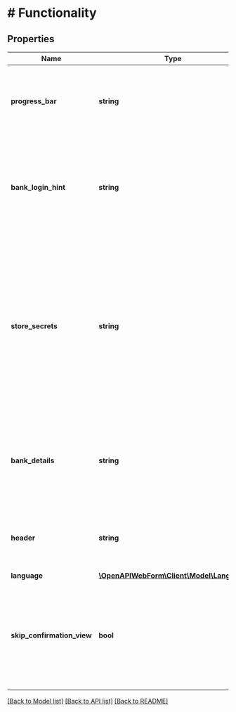 # # Functionality

## Properties

Name | Type | Description | Notes
------------ | ------------- | ------------- | -------------
**progress_bar** | **string** | Whether a progress bar is shown on the web form, letting the user know on which step he is.&lt;br/&gt;&amp;bull; &lt;code&gt;RENDER&lt;/code&gt; - the progress bar will be shown;&lt;br/&gt;&amp;bull; &lt;code&gt;HIDDEN&lt;/code&gt; - the progress bar will NOT be shown.&lt;br/&gt;&lt;strong&gt;NOTE:&lt;/strong&gt; If no value is provided, then the following value will be applied by default when web form is opened: &lt;code&gt;RENDER&lt;/code&gt;. | [optional]
**bank_login_hint** | **string** | How the bank login hint will be shown to the end user&lt;br/&gt;&amp;bull; &lt;code&gt;EXPENDED&lt;/code&gt; - the user will see the login hint and will have the option to collapse it;&lt;br/&gt;&amp;bull; &lt;code&gt;COLLAPSED&lt;/code&gt; - the login hint will be collapsed and the user can see it if he expands the field;&lt;br/&gt;&amp;bull; &lt;code&gt;HIDDEN&lt;/code&gt; - the login hint is hidden and the user cannot see it.&lt;br/&gt;&lt;strong&gt;NOTE:&lt;/strong&gt; If no value is provided, then the following value will be applied by default when web form is opened: &lt;code&gt;EXPANDED&lt;/code&gt;. | [optional]
**store_secrets** | **string** | Whether the user will have a checkbox to ask for storing login secrets (like a PIN) in finAPI or not.&lt;br/&gt;&amp;bull; &lt;code&gt;RENDER&lt;/code&gt; - the checkbox will be shown;&lt;br/&gt;&amp;bull; &lt;code&gt;HIDDEN&lt;/code&gt; - the checkbox will NOT be shown;&lt;br/&gt;&amp;bull; &lt;code&gt;MANDATORY&lt;/code&gt; - the checkbox will be shown and it will be mandatory for the end user to check it in order to continue.&lt;br/&gt;&amp;bull; &lt;code&gt;IMPLICIT_APPROVAL&lt;/code&gt; - the checkbox will NOT be shown but login secrets will nevertheless be stored;&lt;br/&gt;&amp;nbsp;&amp;nbsp;&amp;nbsp;&amp;nbsp;&lt;strong&gt;NOTE:&lt;/strong&gt; This value will also automatically store the TAN method. This value can be applied ONLY by our support team. Please contact &lt;a href&#x3D;&#39;mailto:support@finapi.io&#39;&gt;support@finapi.io&lt;/a&gt; with the &lt;code&gt;profile.id&lt;/code&gt; as soon as you have finalized the customization for other parameters.&lt;br/&gt;&lt;strong&gt;NOTE:&lt;/strong&gt; If no value is provided, then the following value will be applied by default when web form is opened: &lt;code&gt;RENDER&lt;/code&gt;. | [optional]
**bank_details** | **string** | Whether the user will be allowed to change the selected bank, in case a BLZ/BIC/IBAN was sent in the API request by the client.&lt;br/&gt;&amp;bull; &lt;code&gt;LOCKED&lt;/code&gt; - the user will be directly routed to login to the pre-selected bank;&lt;br/&gt;&amp;bull; &lt;code&gt;EDITABLE&lt;/code&gt; - the user will see the pre-selected bank and have the option to change it.&lt;br/&gt;&lt;strong&gt;NOTE:&lt;/strong&gt; If no value is provided, then the following value will be applied by default when web form is opened: &lt;code&gt;LOCKED&lt;/code&gt;. | [optional]
**header** | **string** | Whether the header will be displayed on the web form.&lt;br/&gt;&amp;bull; &lt;code&gt;RENDER&lt;/code&gt; - the header will be shown;&lt;br/&gt;&amp;bull; &lt;code&gt;HIDDEN&lt;/code&gt; - the header will NOT be shown.&lt;br/&gt;&lt;strong&gt;NOTE:&lt;/strong&gt; If no value is provided, then the following value will be applied by default when web form is opened: &lt;code&gt;RENDER&lt;/code&gt;. | [optional]
**language** | [**\OpenAPIWebForm\Client\Model\Language**](Language.md) |  | [optional]
**skip_confirmation_view** | **bool** | When the web form is completed successfully, it determines whether the last view will be rendered. It applies to embedded and standalone web forms. It also applies to all endpoints in the \&quot;Account Information Services\&quot; and \&quot;Payment Initiation Services\&quot;.&lt;br/&gt;If you are embedding the web form in your application, please set up appropriate handling for the &#39;onComplete&#39; method to take advantage of the feature.&lt;br/&gt;&lt;strong&gt;NOTE:&lt;/strong&gt; If no value is provided, then the following value will be applied by default when web form is opened: &lt;code&gt;false&lt;/code&gt; | [optional]

[[Back to Model list]](../../README.md#models) [[Back to API list]](../../README.md#endpoints) [[Back to README]](../../README.md)
